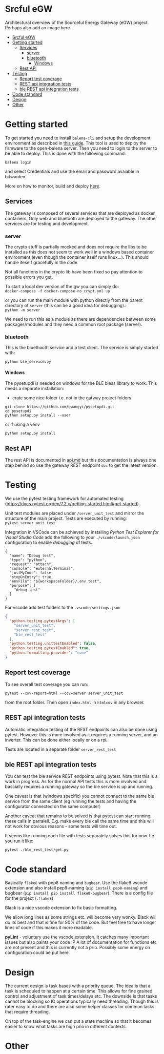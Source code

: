 # Srcful eGW
Architectural overview of the Sourceful Energy Gateway (eGW) project. Perhaps also add an image here. 
* [Srcful eGW](#srcful-egw)
* [Getting started](#getting-started)
  * [Services](#services)
    * [server](#server)
    * [bluetooth](#bluetooth)
        * [Windows](#windows)
  * [Rest API](#rest-api)
* [Testing](#testing)
  * [Report test coverage](#report-test-coverage)
  * [REST api integration tests](#rest-api-integration-tests)
  * [ble REST api integration tests](#ble-rest-api-integration-tests)
* [Code standard](#code-standard)
* [Design](#design)
* [Other](#other-1)

# Getting started
To get started you need to install `balena-cli` and setup the development environment as described in [this guide](https://open-balena.pages.dev/getting-started/#install-the-balena-cli-on-the-local-machine). This tool is used to deploy the firmware to the open-balena server. Then you need to login to the server to be able to deploy. This is done with the following command:  
```
balena login
```

and select Credentials and use the email and password avaiable in bitwarden. 

More on how to monitor, build and deploy [here](balena.md).


## Services 
The gateway is composed of several services that are deployed as docker containers. Only web and bluetooth are deployed to the gateway. The other services are for testing and development.

### server
The crypto stuff is partially mocked and does not require the libs to be installed as this does not seem to work well in a windows based container environment (even though the container itself runs linux...). This should handle iteself gracefully in the code.

Not all functions in the crypto lib have been fixed so pay attention to possible errors you get.

To start a local dev version of the gw you can simply do:  
`docker-compose -f docker-compose-no_crypt.yml up`

or you can run the main module with python directly from the parent directory of `server` (this can be a good idea for debugging).:  
`python -m server`  

We need to run this as a module as there are dependencies between some packages/modules and they need a common root package (server).

### bluetooth
This is the bluethooth service and a test client. The service is simply started with:

`python ble_service.py`

#### Windows
The pysetupdi is needed on windows for the BLE bless library to work. This needs a separate installation:

* crate some nice folder i.e. not in the gatway project folders
```
git clone https://github.com/gwangyi/pysetupdi.git
cd pysetupdi
python setup.py install --user
```
or if using a venv
```
python setup.py install
``` 

## Rest API
The rest API is documented in [api.md](api.md) but this documentation is always one step behind so use the gateway REST endpoint `doc` to get the latest version.

# Testing
We use the pytest testing framework for automated testing (https://docs.pytest.org/en/7.2.x/getting-started.html#get-started).

Unit test modules are placed under `/server_unit_test` and mirror the structure of the main project. Tests are executed by running:  
`pytest server_unit_test`

Integration in VSCode can be achieved by installing *Python Test Explorer for Visual Studio Code* add the following to your `./vscode/launch.json` configuration to enable *debugging* of tests.

```
{
  "name": "Debug test",
  "type": "python",
  "request": "attach",
  "console": "externalTerminal",
  "justMyCode": false,
  "stopOnEntry": true,
  "envFile": "${workspaceFolder}/.env.test",
  "purpose": [
    "debug-test"
  ]
}
```

For vscode add test folders to the `.vscode/settings.json`

```json
{
  "python.testing.pytestArgs": [
    "server_unit_test",
    "server_rest_test",
    "ble_rest_test"
  ],
  "python.testing.unittestEnabled": false,
  "python.testing.pytestEnabled": true,
  "python.formatting.provider": "none"
}
```

## Report test coverage
To see overall test coverage you can run:
```
pytest --cov-report=html --cov=server server_unit_test
```
from the root folder. Then open `index.html` in `htmlcov` in any browser. 

## REST api integration tests
Automatic integration testing of the REST endpoints can also be done using pytest. However this is more involved as it requires a running server, and an inverter. This can be done either locally or on a rpi.  

Tests are located in a separate folder `server_rest_test`

## ble REST api integration tests
You can test the ble service REST endpoints using pytest. Note that this is a work in progress. As for the normal API tests this is more involved and bascially requires a running gateway so the ble service is up and running.

One caveat is that (windows specific) you cannot connect to the same ble service from the same client (eg running the tests and having the configurator connected on the same computer)

Another caveat that remains to be solved is that pytest can start running these calls in parralell. E.g. make every ble call the same time and this will not work for obvious reasons - some tests will time out.

It seems like running each file with tests separately solves this for now. I.e you run it like:

```
pytest ./ble_rest_test/get.py
```

# Code standard
Basically `flake8` with pep8 naming and `bugbear`. Use the flake8 vscode extension and also install pep8-naming (`pip install pep8-naming`) and bugbear (`pip install pip install flake8-bugbear`). There is a config file for the project (`.flake8`)

Black is a nice vscode extension to fix basic formatting.

We allow long lines as some strings etc. will become very wonky. Black will do its best and that is fine for 90% of the code. But feel free to have longer lines of code if this makes it more readable.

**pyLint** - voluntary use the vscode extension, it catches many important issues but also paints your code :P A lot of documentation for functions etc are not present and this is currently not a prio. Possibly some energy on configuration could be put here.

# Design
The current design is task bases with a priority queue. The idea is that a task is scheduled to happen at a certain time. This allows for fine grained control and adjustment of task times/delays etc. The downside is that tasks cannot be blocking so IO operations typically need threading. Though this is rater easy to do and there are also some helper classes for common tasks that require threading.

On top of the task-engine we can put a state machine so that it becomes easier to know what tasks are high prio in different contexts.

# Other
